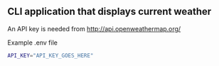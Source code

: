 ## CLI application that displays current weather

An API key is needed from http://api.openweathermap.org/

Example .env file
``` Bash
API_KEY="API_KEY_GOES_HERE"
```